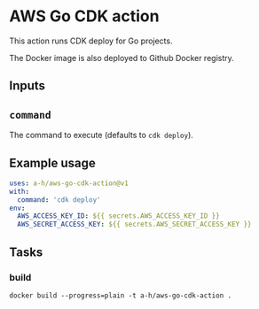 # AWS Go CDK action

This action runs CDK deploy for Go projects.

The Docker image is also deployed to Github Docker registry.

## Inputs

## `command`

The command to execute (defaults to `cdk deploy`).

## Example usage

```yaml
uses: a-h/aws-go-cdk-action@v1
with:
  command: 'cdk deploy'
env:
  AWS_ACCESS_KEY_ID: ${{ secrets.AWS_ACCESS_KEY_ID }}
  AWS_SECRET_ACCESS_KEY: ${{ secrets.AWS_SECRET_ACCESS_KEY }}
```

## Tasks

### build

```
docker build --progress=plain -t a-h/aws-go-cdk-action .
```
